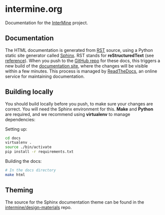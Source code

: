 intermine.org
=============

Documentation for the [InterMine][intermine] project.

Documentation
-------------

The HTML documentation is generated from [RST][rest] source, using a Python
static site generator called [Sphinx][sphinx]. RST stands for
**reStructuredText** (see [reference][quickref]).  When you push to the [GitHub
repo][repo] for these docs, this triggers a new build of the [documentation
site][docssite], where the changes will be visible within a few minutes.
This process is managed by [ReadTheDocs][rtd], an online service for
maintaining documentation.

Building locally
----------------

You should build locally before you push, to make sure your changes are correct.
You will need the Sphinx environment for this. **Make** and **Python** are
required, and we recommend using **virtualenv** to manage dependencies:

Setting up:

```bash
cd docs
virtualenv .
source ./bin/activate
pip install -r requirements.txt
```

Building the docs:

```bash
# In the docs directory
make html
```

Theming
-------
The source for the Sphinx documentation theme can be found in the
[intermine/design-materials][theme] repo.

[1]: https://github.com/intermine/design-materials/tree/master/websites/intermine.org/
[repo]: https://github.com/intermine/intermine.org
[rest]: http://sphinx-doc.org/rest.html
[rtd]: https://readthedocs.org/
[docssite]: https://intermine.readthedocs.org
[quickref]: http://docutils.sourceforge.net/docs/user/rst/quickref.html
[sphinx]: http://sphinx-doc.org
[theme]: https://github.com/intermine/design-materials/tree/master/websites/intermine.org/
[intermine]: http://intermine.org
